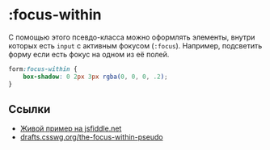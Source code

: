 # :focus-within

С помощью этого псевдо-класса можно оформлять элементы, внутри которых есть `input` с активным фокусом (`:focus`). Например, подсветить форму если есть фокус на одном из её полей.

```css
form:focus-within {
    box-shadow: 0 2px 3px rgba(0, 0, 0, .2);
}
```

## Ссылки

* [Живой пример на jsfiddle.net](https://jsfiddle.net/dhg3ep9e/)
* [drafts.csswg.org/the-focus-within-pseudo](https://drafts.csswg.org/selectors-4/#the-focus-within-pseudo)

